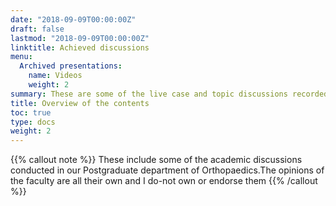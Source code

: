 ```yaml
---
date: "2018-09-09T00:00:00Z"
draft: false
lastmod: "2018-09-09T00:00:00Z"
linktitle: Achieved discussions
menu:
  Archived presentations:
    name: Videos
    weight: 2
summary: These are some of the live case and topic discussions recorded for the benifit of MS,DNB and MBBS students.
title: Overview of the contents
toc: true
type: docs
weight: 2
---
```

{{% callout note %}}
These include some of the academic discussions conducted in our Postgraduate department of Orthopaedics.The opinions of the faculty are all their own and I do-not own or endorse them 
{{% /callout %}}